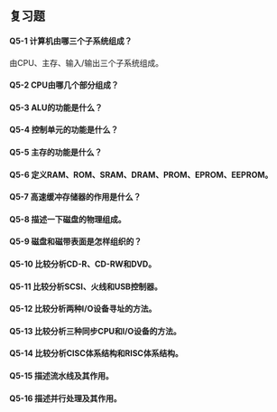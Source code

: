 ## 复习题   
#### Q5-1 计算机由哪三个子系统组成？  
由CPU、主存、输入/输出三个子系统组成。   

#### Q5-2 CPU由哪几个部分组成？


#### Q5-3 ALU的功能是什么？


#### Q5-4 控制单元的功能是什么？


#### Q5-5 主存的功能是什么？


#### Q5-6 定义RAM、ROM、SRAM、DRAM、PROM、EPROM、EEPROM。


#### Q5-7 高速缓冲存储器的作用是什么？


#### Q5-8 描述一下磁盘的物理组成。


#### Q5-9 磁盘和磁带表面是怎样组织的？


#### Q5-10 比较分析CD-R、CD-RW和DVD。


#### Q5-11 比较分析SCSI、火线和USB控制器。


#### Q5-12 比较分析两种I/O设备寻址的方法。


#### Q5-13 比较分析三种同步CPU和I/O设备的方法。


#### Q5-14 比较分析CISC体系结构和RISC体系结构。


#### Q5-15 描述流水线及其作用。


#### Q5-16 描述并行处理及其作用。

